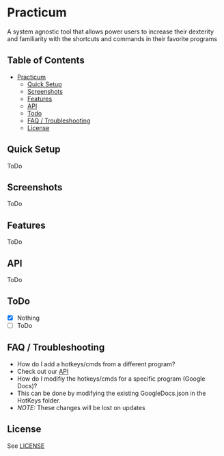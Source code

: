 # Practicum
A system agnostic tool that allows power users to increase their dexterity and familiarity with the shortcuts and commands in their favorite programs


## Table of Contents
 - [Practicum](#practicum)
	- [Quick Setup](#quick-setup)
	- [Screenshots](#screenshots)
	- [Features](#features)
	- [API](#api)
	- [Todo](#todo)
	- [FAQ / Troubleshooting](#faq--troubleshooting)
	- [License](#license)


## Quick Setup
ToDo

## Screenshots
ToDo

## Features
ToDo

## API
ToDo

## ToDo

* [x] Nothing
* [ ] ToDo

## FAQ / Troubleshooting

* How do I add a hotkeys/cmds from a different program?
 * Check out our [API](#api)
* How do I modifiy the hotkeys/cmds for a specific program (Google Docs)?
 * This can be done by modifying the existing GoogleDocs.json in the HotKeys folder.
 * _NOTE:_ These changes will be lost on updates

## License

See [LICENSE](LICENSE)

<!---
Link References
-->

[nerd-fonts]:https://github.com/ryanoasis/nerd-fonts

